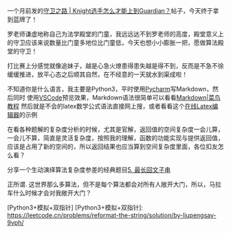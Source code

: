 

一个月前发的[守卫之路 | Knight选手怎么才能上到Guardian？]帖子，今天终于拿到蓝牌了！

罗老师谦虚地称自己为法学殿堂的门童，我远远达不到罗老师的高度，殿堂意义上的守卫应该来说数量比门童多地位比门童低，今天也想小小膨胀一把，愿做算法殿堂的守卫！

打比赛上分感觉就像追妹子，越是心急火燎患得患失越是得不到，反而是不急不徐缓缓推进，放平心态之后顺其自然，在不经意的一天就水到渠成啦！


[守卫之路 | Knight选手怎么才能上到Guardian？]: https://leetcode.cn/circle/discuss/GR3VyI/
不知道你是什么语言，我主要是Python3，平时使用[Pycharm]写Markdown，然后同时
使用[VSCode]预览效果，Markdown语法很简单可以看看[Markdown|菜鸟教程]
然后就是不会的latex数学公式语法直接网上搜，或者看看这个[在线Latex编辑器]的示例


[Pycharm]:https://www.runoob.com/w3cnote/pycharm-windows-install.html
[VSCode]: https://www.runoob.com/w3cnote/vscode-tutorial.html
[Markdown|菜鸟教程]: https://www.runoob.com/markdown/md-tutorial.html
[在线Latex编辑器]: https://www.latexlive.com/home


在看各种题解的复杂度分析的时候，尤其是官解，返回值的空间复杂度一会儿算，一会儿不算，简直是灵活复杂度，按照我的理解，函数的功能实现与提供返回值，应该是占用了新的空间的，所以返回结果也应当算到空间复杂度里面，各位扣友怎么看？

分享一个生动演绎算法复杂度参差的经典题目[5. 最长回文子串]

正所谓. 这世界那么多算法，但不是每个算法都会对所有人敞开大门，所以，马拉车什么时候才会对我敞开大门？

[5. 最长回文子串]: https://leetcode.cn/problems/longest-palindromic-substring/solution/by-liupengsay-6udq/

[Python3+模拟+双指针]
[Python3+模拟+双指针]: https://leetcode.cn/problems/reformat-the-string/solution/by-liupengsay-9vph/
